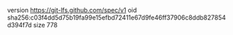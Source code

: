 version https://git-lfs.github.com/spec/v1
oid sha256:c03f4dd5d75b19fa99e15efbd72411e67d9fe46ff37906c8ddb827854d394f7d
size 778
